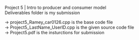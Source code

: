 Project 5 | Intro to producer and consumer model<br>
Deliverables folder is my submission<br>

 -> project5_Ramey_car0126.cpp is the base code file<br>
 -> Project5_LastName_UserID.cpp is the given source code file<br>
 -> Project5.pdf is the insturctions for submission
